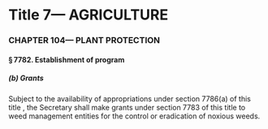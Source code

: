 
# Title 7— AGRICULTURE
### CHAPTER 104— PLANT PROTECTION
#### § 7782. Establishment of program
##### (b) Grants

Subject to the availability of appropriations under section 7786(a) of this title , the Secretary shall make grants under section 7783 of this title to weed management entities for the control or eradication of noxious weeds.
